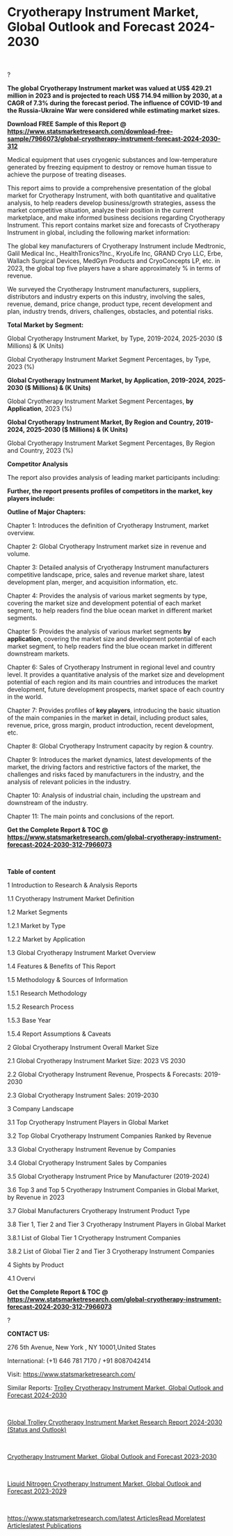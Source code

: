 <h1>Cryotherapy Instrument Market, Global Outlook and Forecast 2024-2030</h1><br/><p>? </p>
 
 
 
 <p><meta charset="utf-8"></p>
 
 
 
 <p dir="ltr"><b id="docs-internal-guid-09802206-7fff-87a2-f38f-851e033bd6cf">The global Cryotherapy Instrument market was valued at US$ 429.21 million in 2023 and is projected to reach US$ 714.94 million by 2030, at a <strong>CAGR</strong> of 7.3% during the forecast period. The influence of COVID-19 and the Russia-Ukraine War were considered while estimating market sizes.</b></p>
 
 
 
 <p><strong>Download FREE Sample of this Report @ <a href="https://www.statsmarketresearch.com/download-free-sample/7966073/global-cryotherapy-instrument-forecast-2024-2030-312">https://www.statsmarketresearch.com/download-free-sample/7966073/global-cryotherapy-instrument-forecast-2024-2030-312</a></strong></p>
 
 
 
 <p>Medical equipment that uses cryogenic substances and low-temperature generated by freezing equipment to destroy or remove human tissue to achieve the purpose of treating diseases.</p>
 
 
 
 <p>This report aims to provide a comprehensive presentation of the global market for Cryotherapy Instrument, with both quantitative and qualitative analysis, to help readers develop business/growth strategies, assess the market competitive situation, analyze their position in the current marketplace, and make informed business decisions regarding Cryotherapy Instrument. This report contains market size and forecasts of Cryotherapy Instrument in global, including the following market information:</p>
 
 
 
 <p>The global key manufacturers of Cryotherapy Instrument include Medtronic, Galil Medical Inc., HealthTronics?Inc., KryoLife Inc, GRAND Cryo LLC, Erbe, Wallach Surgical Devices, MedGyn Products and CryoConcepts LP, etc. in 2023, the global top five players have a share approximately % in terms of revenue.</p>
 
 
 
 <p>We surveyed the Cryotherapy Instrument manufacturers, suppliers, distributors and industry experts on this industry, involving the sales, revenue, demand, price change, product type, recent development and plan, industry trends, drivers, challenges, obstacles, and potential risks.</p>
 
 
 
 <p><strong>Total Market by Segment:</strong></p>
 
 
 
 <p>Global Cryotherapy Instrument Market, by Type, 2019-2024, 2025-2030 ($ Millions) & (K Units)</p>
 
 
 
 <p>Global Cryotherapy Instrument Market Segment Percentages, by Type, 2023 (%)</p>
 
 
 
 <p><strong>Global Cryotherapy Instrument Market, <strong>by Application</strong>, 2019-2024, 2025-2030 ($ Millions) & (K Units)</strong></p>
 
 
 
 <p>Global Cryotherapy Instrument Market Segment Percentages, <strong>by Application</strong>, 2023 (%)</p>
 
 
 
 <p><strong>Global Cryotherapy Instrument Market, By Region and Country, 2019-2024, 2025-2030 ($ Millions) & (K Units)</strong></p>
 
 
 
 <p>Global Cryotherapy Instrument Market Segment Percentages, By Region and Country, 2023 (%)</p>
 
 
 
 <p><strong>Competitor Analysis</strong></p>
 
 
 
 <p>The report also provides analysis of leading market participants including:</p>
 
 
 
 <p><strong>Further, the report presents profiles of competitors in the market, <strong>key players</strong> include:</strong></p>
 
 
 
 <p><strong>Outline of Major Chapters:</strong></p>
 
 
 
 <p>Chapter 1: Introduces the definition of Cryotherapy Instrument, market overview.</p>
 
 
 
 <p>Chapter 2: Global Cryotherapy Instrument market size in revenue and volume.</p>
 
 
 
 <p>Chapter 3: Detailed analysis of Cryotherapy Instrument manufacturers competitive landscape, price, sales and revenue market share, latest development plan, merger, and acquisition information, etc.</p>
 
 
 
 <p>Chapter 4: Provides the analysis of various market segments by type, covering the market size and development potential of each market segment, to help readers find the blue ocean market in different market segments.</p>
 
 
 
 <p>Chapter 5: Provides the analysis of various market segments <strong>by application</strong>, covering the market size and development potential of each market segment, to help readers find the blue ocean market in different downstream markets.</p>
 
 
 
 <p>Chapter 6: Sales of Cryotherapy Instrument in regional level and country level. It provides a quantitative analysis of the market size and development potential of each region and its main countries and introduces the market development, future development prospects, market space of each country in the world.</p>
 
 
 
 <p>Chapter 7: Provides profiles of <strong>key players</strong>, introducing the basic situation of the main companies in the market in detail, including product sales, revenue, price, gross margin, product introduction, recent development, etc.</p>
 
 
 
 <p>Chapter 8: Global Cryotherapy Instrument capacity by region & country.</p>
 
 
 
 <p>Chapter 9: Introduces the market dynamics, latest developments of the market, the driving factors and restrictive factors of the market, the challenges and risks faced by manufacturers in the industry, and the analysis of relevant policies in the industry.</p>
 
 
 
 <p>Chapter 10: Analysis of industrial chain, including the upstream and downstream of the industry.</p>
 
 
 
 <p>Chapter 11: The main points and conclusions of the report.</p>
 
 
 
 <div><b>Get the Complete Report & TOC @ <a href="https://www.statsmarketresearch.com/global-cryotherapy-instrument-forecast-2024-2030-312-7966073">https://www.statsmarketresearch.com/global-cryotherapy-instrument-forecast-2024-2030-312-7966073</a></b></div>
 
 
 
 <p><br />
 
 <b>Table of content</b></p>
 
 
 
 <p>1 Introduction to Research & Analysis Reports<br />
 
 1.1 Cryotherapy Instrument Market Definition<br />
 
 1.2 Market Segments<br />
 
 1.2.1 Market by Type<br />
 
 1.2.2 Market by Application<br />
 
 1.3 Global Cryotherapy Instrument Market Overview<br />
 
 1.4 Features & Benefits of This Report<br />
 
 1.5 Methodology & Sources of Information<br />
 
 1.5.1 Research Methodology<br />
 
 1.5.2 Research Process<br />
 
 1.5.3 Base Year<br />
 
 1.5.4 Report Assumptions & Caveats<br />
 
 2 Global Cryotherapy Instrument Overall Market Size<br />
 
 2.1 Global Cryotherapy Instrument Market Size: 2023 VS 2030<br />
 
 2.2 Global Cryotherapy Instrument Revenue, Prospects & Forecasts: 2019-2030<br />
 
 2.3 Global Cryotherapy Instrument Sales: 2019-2030<br />
 
 3 Company Landscape<br />
 
 3.1 Top Cryotherapy Instrument Players in Global Market<br />
 
 3.2 Top Global Cryotherapy Instrument Companies Ranked by Revenue<br />
 
 3.3 Global Cryotherapy Instrument Revenue by Companies<br />
 
 3.4 Global Cryotherapy Instrument Sales by Companies<br />
 
 3.5 Global Cryotherapy Instrument Price by Manufacturer (2019-2024)<br />
 
 3.6 Top 3 and Top 5 Cryotherapy Instrument Companies in Global Market, by Revenue in 2023<br />
 
 3.7 Global Manufacturers Cryotherapy Instrument Product Type<br />
 
 3.8 Tier 1, Tier 2 and Tier 3 Cryotherapy Instrument Players in Global Market<br />
 
 3.8.1 List of Global Tier 1 Cryotherapy Instrument Companies<br />
 
 3.8.2 List of Global Tier 2 and Tier 3 Cryotherapy Instrument Companies<br />
 
 4 Sights by Product<br />
 
 4.1 Overvi</p>
 
 
 
 <div><b>Get the Complete Report & TOC @ <a href="https://www.statsmarketresearch.com/global-cryotherapy-instrument-forecast-2024-2030-312-7966073">https://www.statsmarketresearch.com/global-cryotherapy-instrument-forecast-2024-2030-312-7966073</a></b></div>
 
 
 
 <p>? </p>
 
 
 
 <p><b>CONTACT US:</b><br />
 
 276 5th Avenue, New York , NY 10001,United States<br />
 
 International: (+1) 646 781 7170 / +91 8087042414<br />
 
 Visit: <a href="https://www.statsmarketresearch.com/">https://www.statsmarketresearch.com/</a><br />
 
 Similar Reports: <a href="https://www.statsmarketresearch.com/global-cryotherapy-instrument-forecast-2024-2030-312-7966073">Trolley Cryotherapy Instrument Market, Global Outlook and Forecast 2024-2030</a><br />
 
 <br />
 
 <a href="https://www.statsmarketresearch.com/global-cryotherapy-instrument-forecast-2024-2030-312-7966073">Global Trolley Cryotherapy Instrument Market Research Report 2024-2030 (Status and Outlook)</a><br />
 
 <br />
 
 <a href="https://www.statsmarketresearch.com/global-cryotherapy-instrument-forecast-2024-2030-312-7966073">Cryotherapy Instrument Market, Global Outlook and Forecast 2023-2030</a><br />
 
 <br />
 
 <a href="https://www.statsmarketresearch.com/global-cryotherapy-instrument-forecast-2024-2030-312-7966073">Liquid Nitrogen Cryotherapy Instrument Market, Global Outlook and Forecast 2023-2029</a><br />
 
 <br />
 
 <a href="https://gyeongbokgung.com">https://www.statsmarketresearch.com/</a><a href="https://hallyeomaritime.com">latest Articles</a><a href="https://jingwansa.com">Read More</a><a href="https://nguoiviet.jp/">latest Articles</a><a href="https://www.intelmarketresearch.com/">latest Publications</a></p>